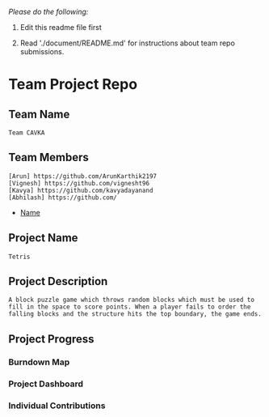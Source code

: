 *Please do the following:*

1. Edit this readme file first

2. Read './document/README.md' for instructions about team repo submissions.


# Team Project Repo

## Team Name
    Team CAVKA

## Team Members
    [Arun] https://github.com/ArunKarthik2197
    [Vignesh] https://github.com/vignesht96
    [Kavya] https://github.com/kavyadayanand
    [Abhilash] https://github.com/

* [Name](url_to_your_github_repo)

## Project Name
    Tetris

## Project Description
    A block puzzle game which throws random blocks which must be used to fill in the space to score points. When a player fails to order the falling blocks and the structure hits the top boundary, the game ends.

## Project Progress

### Burndown Map

### Project Dashboard

### Individual Contributions